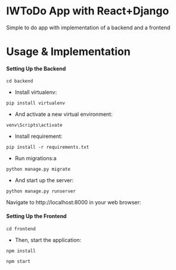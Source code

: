 # IWToDo App with React+Django

Simple to do app with implementation of a backend and a frontend
<br>

# Usage & Implementation
#### Setting Up the Backend
<pre><code>cd backend</code></pre>
- Install virtualenv:
<pre><code>pip install virtualenv</code></pre>
- And activate a new virtual environment:
<pre><code>venv\Scripts\activate</code></pre>
- Install requirement:
<pre><code>pip install -r requirements.txt</code></pre>
- Run migrations:a
<pre><code>python manage.py migrate</code></pre>
- And start up the server:
<pre><code>python manage.py runserver</code></pre>
Navigate to http://localhost:8000 in your web browser:
<br>

#### Setting Up the Frontend
 <pre><code>cd frontend</code></pre>
- Then, start the application:
 <pre><code>npm install</code></pre>
 <pre><code>npm start</code></pre>
